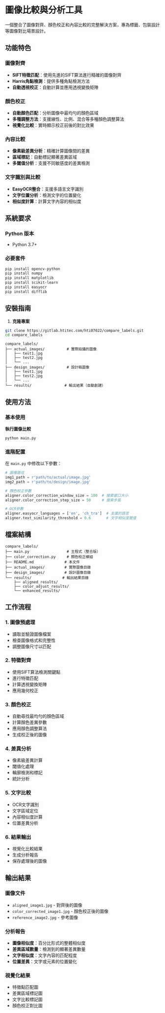 # 圖像比較與分析工具

一個整合了圖像對齊、顏色校正和內容比較的完整解決方案，專為標籤、包裝設計等圖像對比場景設計。

## 功能特色

###  圖像對齊
- **SIFT特徵匹配**：使用先進的SIFT算法進行精確的圖像對齊
- **Harris角點檢測**：提供多種角點檢測方法
- **自動透視校正**：自動計算並應用透視變換矩陣

###  顏色校正
- **自動顏色匹配**：分析圖像中最均勻的顏色區域
- **多種調整方法**：支援線性、比例、混合等多種顏色調整算法
- **視覺化比較**：實時顯示校正前後的對比效果

###  內容比較
- **像素級差異分析**：精確計算圖像間的差異
- **區域標記**：自動標記顯著差異區域
- **多閾值分析**：支援不同敏感度的差異檢測

###  文字識別與比較
- **EasyOCR整合**：支援多語言文字識別
- **文字位置分析**：檢測文字的位置變化
- **相似度計算**：計算文字內容的相似度

## 系統要求

### Python 版本
- Python 3.7+

### 必要套件
```bash
pip install opencv-python
pip install numpy
pip install matplotlib
pip install scikit-learn
pip install easyocr
pip install difflib
```

## 安裝指南

1. **克隆專案**
```bash
git clone https://gitlab.htitec.com/hti07022/compare_labels.git
cd compare_labels
```

```
compare_labels/
├── actual_images/          # 實際拍攝的圖像
│   ├── test1.jpg
│   ├── test2.jpg
│   └── ...
├── design_images/          # 設計稿圖像
│   ├── test1.jpg
│   ├── test2.jpg
│   └── ...
└── results/               # 輸出結果（自動創建）
```

## 使用方法

### 基本使用

**執行圖像比較**
```bash
python main.py
```

### 進階配置

在 `main.py` 中修改以下參數：

```python
# 圖像路徑
img1_path = r'path/to/actual/image.jpg'
img2_path = r'path/to/design/image.jpg'

# 顏色校正參數
aligner.color_correction_window_size = 100  # 搜索窗口大小
aligner.color_correction_step_size = 50     # 搜索步長

# OCR參數
aligner.easyocr_languages = ['en', 'ch_tra']  # 支援的語言
aligner.text_similarity_threshold = 0.6       # 文字相似度閾值
```

## 檔案結構

```
compare_labels/
├── main.py                 # 主程式（整合版）
├── color_correction.py     # 顏色校正模組
├── README.md              # 本文件
├── actual_images/         # 實際圖像目錄
├── design_images/         # 設計圖像目錄
└── results/              # 輸出結果目錄
    ├── aligned_results/
    ├── color_adjust_results/
    └── enhanced_results/
```

## 工作流程

### 1. 圖像預處理
- 讀取並驗證圖像檔案
- 檢查圖像格式和完整性
- 調整圖像尺寸以匹配

### 2. 特徵對齊
- 使用SIFT算法檢測關鍵點
- 進行特徵匹配
- 計算透視變換矩陣
- 應用幾何校正

### 3. 顏色校正
- 自動尋找最均勻的顏色區域
- 計算顏色差異參數
- 應用顏色調整算法
- 生成校正後的圖像

### 4. 差異分析
- 像素級差異計算
- 閾值化處理
- 輪廓檢測和標記
- 統計分析

### 5. 文字比較
- OCR文字識別
- 文字區域定位
- 內容相似度計算
- 位置差異分析

### 6. 結果輸出
- 視覺化比較結果
- 生成分析報告
- 保存處理後的圖像

## 輸出結果

### 圖像文件
- `aligned_image1.jpg` - 對齊後的圖像
- `color_corrected_image1.jpg` - 顏色校正後的圖像
- `reference_image2.jpg` - 參考圖像

### 分析報告
- **圖像相似度**：百分比形式的整體相似度
- **差異區域數量**：檢測到的顯著差異數量
- **文字相似度**：文字內容的匹配程度
- **位置差異**：文字或元素的位置變化

### 視覺化結果
- 特徵點匹配圖
- 差異區域標記圖
- 文字比較標記圖
- 顏色校正對比圖

